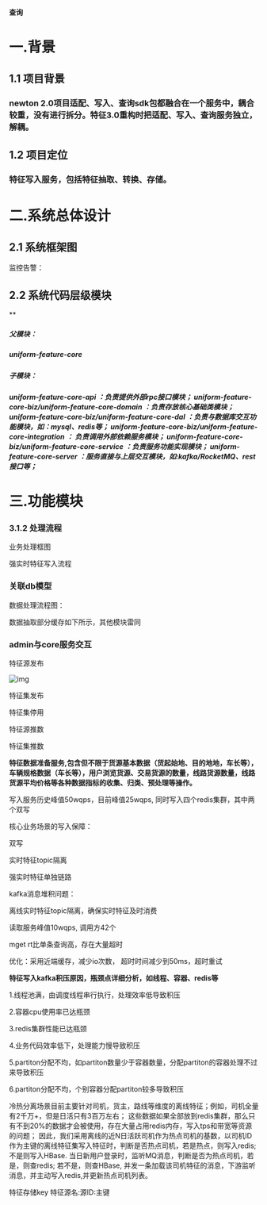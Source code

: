 #### 查询

# **一.背景**

## **1.1 项目背景**

### newton 2.0项目适配、写入、查询sdk包都融合在一个服务中，耦合较重，没有进行拆分。特征3.0重构时把适配、写入、查询服务独立，解耦。

## **1.2 项目定位**

### 特征写入服务，包括特征抽取、转换、存储。

# **二.系统总体设计**

## **2.1 系统框架图**



监控告警：



## **2.2 系统代码层级模块**

**

##### 父模块：

##### uniform-feature-core

##### 子模块：

##### uniform-feature-core-api ：负责提供外部rpc接口模块； uniform-feature-core-biz/uniform-feature-core-domain ：负责存放核心基础类模块； uniform-feature-core-biz/uniform-feature-core-dal ：负责与数据库交互功能模块，如：mysql、redis等； uniform-feature-core-biz/uniform-feature-core-integration ： 负责调用外部依赖服务模块； uniform-feature-core-biz/uniform-feature-core-service ：负责服务功能实现模块； uniform-feature-core-server ：服务直接与上层交互模块，如:kafka/RocketMQ、rest接口等；

# **三.功能模块**

### 3.1.2 处理流程

业务处理框图



强实时特征写入流程



### 关联db模型



数据处理流程图：



 

数据抽取部分缓存如下所示，其他模块雷同





### admin与core服务交互

特征源发布

![img]()



特征集发布



特征集停用



特征源推数



特征集推数







**特征数据准备服务,包含但不限于货源基本数据（货起始地、目的地地，车长等），车辆规格数据（车长等），用户浏览货源、交易货源的数量，线路货源数量，线路货源平均价格等各种数据指标的收集、归类、预处理等操作。**







写入服务历史峰值50wqps，目前峰值25wqps, 同时写入四个redis集群，其中两个双写

核心业务场景的写入保障：

双写

实时特征topic隔离

强实时特征单独链路



kafka消息堆积问题：

离线实时特征topic隔离，确保实时特征及时消费



读取服务峰值10wqps, 调用方42个



mget rt比单条查询高，存在大量超时

优化：采用近端缓存，减少io次数， 超时时间减少到50ms，超时重试



**特征写入kafka积压原因，瓶颈点详细分析，如线程、容器、redis等**

1.线程池满，由调度线程串行执行，处理效率低导致积压

2.容器cpu使用率已达瓶颈

3.redis集群性能已达瓶颈

4.业务代码效率低下，处理能力慢导致积压

5.partiton分配不均，如partiton数量少于容器数量，分配partiton的容器处理不过来导致积压

6.partiton分配不均，个别容器分配partiton较多导致积压



冷热分离场景目前主要针对司机，货主，路线等维度的离线特征；例如，司机全量有2千万+，但是日活只有3百万左右； 这些数据如果全部放到redis集群，那么只有不到20%的数据才会被使用，存在大量占用redis内存，写入tps和带宽等资源的问题； 因此，我们采用离线的近N日活跃司机作为热点司机的基数，以司机ID作为主键的离线特征集写入特征时，判断是否热点司机，若是热点，则写入redis;不是则写入HBase. 
当日新用户登录时，监听MQ消息，判断是否为热点司机，若是，则查redis;  若不是，则查HBase, 并发一条加载该司机特征的消息，下游监听消息，并主动写入redis,并更新热点司机列表。



特征存储key   特征源名:源ID:主键